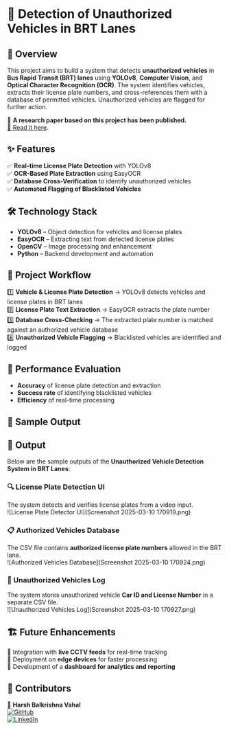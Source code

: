 # 🚗 Detection of Unauthorized Vehicles in BRT Lanes  

## 📌 Overview  
This project aims to build a system that detects **unauthorized vehicles** in **Bus Rapid Transit (BRT) lanes** using **YOLOv8**, **Computer Vision**, and **Optical Character Recognition (OCR)**. The system identifies vehicles, extracts their license plate numbers, and cross-references them with a database of permitted vehicles. Unauthorized vehicles are flagged for further action.

📄 **A research paper based on this project has been published.**  
[🔗 Read it here](https://ieeexplore.ieee.org/document/10895734/authors).

## ✨ Features  
✅ **Real-time License Plate Detection** with YOLOv8  
✅ **OCR-Based Plate Extraction** using EasyOCR  
✅ **Database Cross-Verification** to identify unauthorized vehicles  
✅ **Automated Flagging of Blacklisted Vehicles**  

## 🛠️ Technology Stack  
- **YOLOv8** – Object detection for vehicles and license plates  
- **EasyOCR** – Extracting text from detected license plates  
- **OpenCV** – Image processing and enhancement  
- **Python** – Backend development and automation  

## 📂 Project Workflow  
1️⃣ **Vehicle & License Plate Detection** → YOLOv8 detects vehicles and license plates in BRT lanes  
2️⃣ **License Plate Text Extraction** → EasyOCR extracts the plate number  
3️⃣ **Database Cross-Checking** → The extracted plate number is matched against an authorized vehicle database  
4️⃣ **Unauthorized Vehicle Flagging** → Blacklisted vehicles are identified and logged  

## 🚀 Performance Evaluation  
- **Accuracy** of license plate detection and extraction  
- **Success rate** of identifying blacklisted vehicles  
- **Efficiency** of real-time processing  

## 📸 Sample Output  
## 📸 Output

Below are the sample outputs of the **Unauthorized Vehicle Detection System in BRT Lanes**:

### 🔍 License Plate Detection UI  
The system detects and verifies license plates from a video input.  
![License Plate Detector UI](Screenshot 2025-03-10 170919.png)  

### 📋 Authorized Vehicles Database  
The CSV file contains **authorized license plate numbers** allowed in the BRT lane.  
![Authorized Vehicles Database](Screenshot 2025-03-10 170924.png)  

### 🚫 Unauthorized Vehicles Log  
The system stores unauthorized vehicle **Car ID and License Number** in a separate CSV file.  
![Unauthorized Vehicles Log](Screenshot 2025-03-10 170927.png)  


## 🏗️ Future Enhancements  
🔹 Integration with **live CCTV feeds** for real-time tracking  
🔹 Deployment on **edge devices** for faster processing  
🔹 Development of a **dashboard for analytics and reporting**  

## 🤝 Contributors  
🚀 **Harsh Balkrishna Vahal**  
[![GitHub](https://img.shields.io/badge/GitHub-%23121011.svg?style=for-the-badge&logo=github&logoColor=white)](https://github.com/hbv3074)  
[![LinkedIn](https://img.shields.io/badge/LinkedIn-%230077B5.svg?style=for-the-badge&logo=linkedin&logoColor=white)](https://www.linkedin.com/in/harsh-vahal/)
